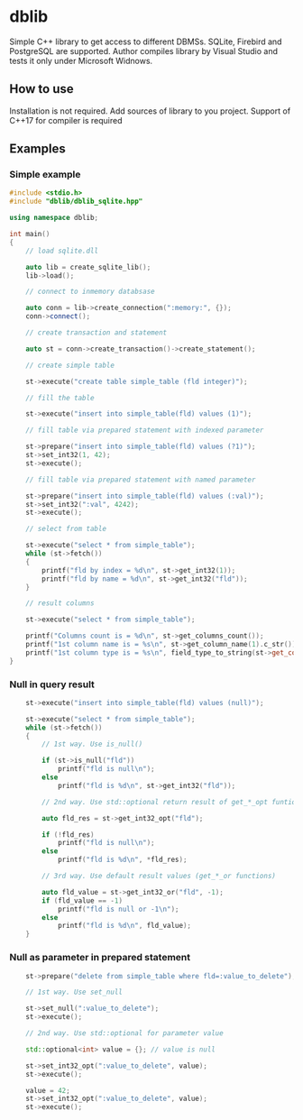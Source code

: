 # dblib
Simple C++ library to get access to different DBMSs. SQLite, Firebird and PostgreSQL are supported. 
Author compiles library by Visual Studio and tests it only under Microsoft Widnows.

## How to use
Installation is not required. Add sources of library to you project. Support of C++17 for compiler is required

## Examples

### Simple example
```cpp
#include <stdio.h>
#include "dblib/dblib_sqlite.hpp"

using namespace dblib;

int main()
{
	// load sqlite.dll

	auto lib = create_sqlite_lib();
	lib->load();

	// connect to inmemory databsase

	auto conn = lib->create_connection(":memory:", {});
	conn->connect();

	// create transaction and statement

	auto st = conn->create_transaction()->create_statement();

	// create simple table

	st->execute("create table simple_table (fld integer)");

	// fill the table

	st->execute("insert into simple_table(fld) values (1)");

	// fill table via prepared statement with indexed parameter

	st->prepare("insert into simple_table(fld) values (?1)");
	st->set_int32(1, 42);
	st->execute();

	// fill table via prepared statement with named parameter

	st->prepare("insert into simple_table(fld) values (:val)");
	st->set_int32(":val", 4242);
	st->execute();

	// select from table

	st->execute("select * from simple_table");
	while (st->fetch())
	{
		printf("fld by index = %d\n", st->get_int32(1));
		printf("fld by name = %d\n", st->get_int32("fld"));
	}

	// result columns

	st->execute("select * from simple_table");

	printf("Columns count is = %d\n", st->get_columns_count());
	printf("1st column name is = %s\n", st->get_column_name(1).c_str());
	printf("1st column type is = %s\n", field_type_to_string(st->get_column_type(1)).c_str());
}
```

### Null in query result
```cpp
	st->execute("insert into simple_table(fld) values (null)");

	st->execute("select * from simple_table");
	while (st->fetch())
	{
		// 1st way. Use is_null()

		if (st->is_null("fld"))
			printf("fld is null\n");
		else
			printf("fld is %d\n", st->get_int32("fld"));

		// 2nd way. Use std::optional return result of get_*_opt funtions

		auto fld_res = st->get_int32_opt("fld");

		if (!fld_res)
			printf("fld is null\n");
		else
			printf("fld is %d\n", *fld_res);

		// 3rd way. Use default result values (get_*_or functions)

		auto fld_value = st->get_int32_or("fld", -1);
		if (fld_value == -1)
			printf("fld is null or -1\n");
		else
			printf("fld is %d\n", fld_value);
	}
```

### Null as parameter in prepared statement
```cpp
	st->prepare("delete from simple_table where fld=:value_to_delete");

	// 1st way. Use set_null

	st->set_null(":value_to_delete");
	st->execute();

	// 2nd way. Use std::optional for parameter value

	std::optional<int> value = {}; // value is null

	st->set_int32_opt(":value_to_delete", value);
	st->execute();

	value = 42;
	st->set_int32_opt(":value_to_delete", value);
	st->execute();
```
